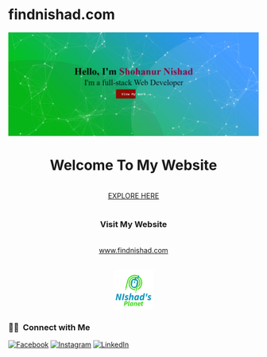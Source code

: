 # findnishad.com

![FindNishad](assets/img/web.png)

<h1 align="center">Welcome To My Website</h1>

<p align="center">
</br>
  <a href = "s-nishad.github.io/findnishad.com">EXPLORE HERE</a>
</br></br>

<h3 align="center">Visit My Website</h3>

<p align="center">
</br>
  <a href = "http://nishadsplanet.ml">www.findnishad.com</a>
</br></br>

<p align="center">
    <img src="/assets/img/logo.png" alt="Logo" width="80" height="80">
  </a>
  
### 🤝🏻 &nbsp;Connect with Me


[![Facebook][facebook-shield]][facebook-url]
[![Instagram][instagram-shield]][instagram-url]
[![LinkedIn][linkedin-shield]][linkedin-url]


[facebook-shield]: https://img.shields.io/badge/-Facebook-black.svg?style=flat-square&logo=facebook&color=555&logoColor=white
[facebook-url]: https://facebook.com/ShohanurIslamNishad
[instagram-shield]: https://img.shields.io/badge/-Instagram-black.svg?style=flat-square&logo=instagram&color=555&logoColor=white
[instagram-url]: https://instagram.com/nishad.shohanur
[linkedin-shield]: https://img.shields.io/badge/-LinkedIn-black.svg?style=flat-square&logo=linkedin&colorB=555
[linkedin-url]: https://linkedin.com/in/ShohanurNishad
